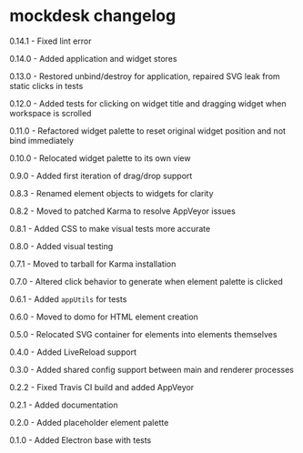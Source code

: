 # mockdesk changelog
0.14.1 - Fixed lint error

0.14.0 - Added application and widget stores

0.13.0 - Restored unbind/destroy for application, repaired SVG leak from static clicks in tests

0.12.0 - Added tests for clicking on widget title and dragging widget when workspace is scrolled

0.11.0 - Refactored widget palette to reset original widget position and not bind immediately

0.10.0 - Relocated widget palette to its own view

0.9.0 - Added first iteration of drag/drop support

0.8.3 - Renamed element objects to widgets for clarity

0.8.2 - Moved to patched Karma to resolve AppVeyor issues

0.8.1 - Added CSS to make visual tests more accurate

0.8.0 - Added visual testing

0.7.1 - Moved to tarball for Karma installation

0.7.0 - Altered click behavior to generate when element palette is clicked

0.6.1 - Added `appUtils` for tests

0.6.0 - Moved to domo for HTML element creation

0.5.0 - Relocated SVG container for elements into elements themselves

0.4.0 - Added LiveReload support

0.3.0 - Added shared config support between main and renderer processes

0.2.2 - Fixed Travis CI build and added AppVeyor

0.2.1 - Added documentation

0.2.0 - Added placeholder element palette

0.1.0 - Added Electron base with tests
